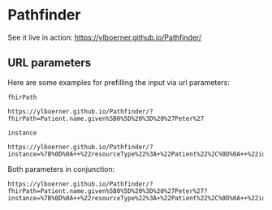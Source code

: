 # Pathfinder

See it live in action: https://ylboerner.github.io/Pathfinder/

## URL parameters

Here are some examples for prefilling the input via url parameters:

`fhirPath`

```
https://ylboerner.github.io/Pathfinder/?fhirPath=Patient.name.given%5B0%5D%20%3D%20%27Peter%27
```

`instance`
```
https://ylboerner.github.io/Pathfinder/?instance=%7B%0D%0A++%22resourceType%22%3A+%22Patient%22%2C%0D%0A++%22id%22%3A+%22example%22%0D%0A%7D
````

Both parameters in conjunction: 

```
https://ylboerner.github.io/Pathfinder/?fhirPath=Patient.name.given%5B0%5D%20%3D%20%27Peter%27?instance=%7B%0D%0A++%22resourceType%22%3A+%22Patient%22%2C%0D%0A++%22id%22%3A+%22example%22%0D%0A%7D
```